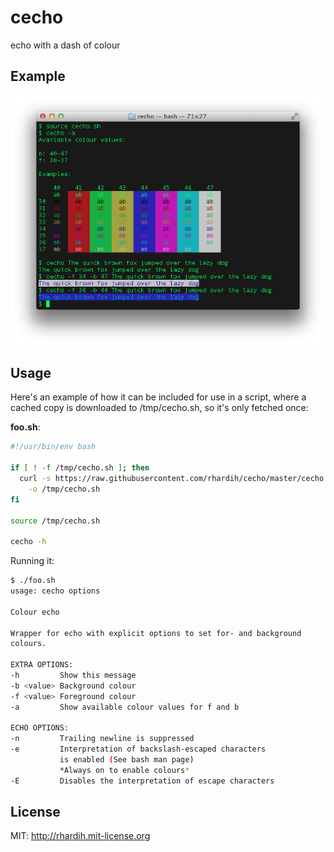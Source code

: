 # cecho

echo with a dash of colour

## Example

![Example](https://raw.githubusercontent.com/rhardih/cecho/master/example.png)

## Usage

Here's an example of how it can be included for use in a script, where a cached copy is downloaded to /tmp/cecho.sh, so it's only fetched once:

**foo.sh**:

```bash
#!/usr/bin/env bash

if [ ! -f /tmp/cecho.sh ]; then
  curl -s https://raw.githubusercontent.com/rhardih/cecho/master/cecho.sh \
    -o /tmp/cecho.sh
fi

source /tmp/cecho.sh

cecho -h
```

Running it:

```bash
$ ./foo.sh
usage: cecho options

Colour echo

Wrapper for echo with explicit options to set for- and background
colours.

EXTRA OPTIONS:
-h         Show this message
-b <value> Background colour
-f <value> Foreground colour
-a         Show available colour values for f and b

ECHO OPTIONS:
-n         Trailing newline is suppressed
-e         Interpretation of backslash-escaped characters
           is enabled (See bash man page)
           *Always on to enable colours*
-E         Disables the interpretation of escape characters

```

## License

MIT: http://rhardih.mit-license.org
